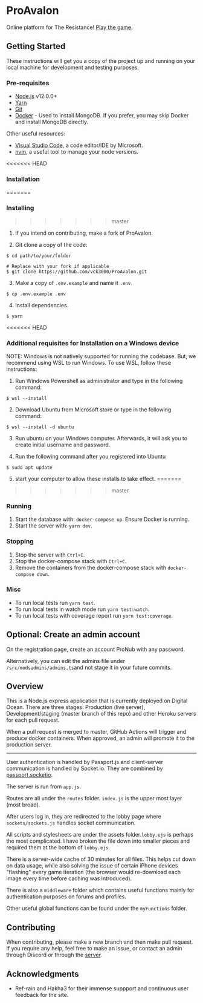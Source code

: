 # ProAvalon

Online platform for The Resistance! [Play the game](https://www.ProAvalon.com).

## Getting Started

These instructions will get you a copy of the project up and running on your local machine for development and testing purposes.

### Pre-requisites

- [Node.js](https://nodejs.org/en/) v12.0.0+
- [Yarn](https://yarnpkg.com/)
- [Git](https://git-scm.com/)
- [Docker](https://www.docker.com/) - Used to install MongoDB. If you prefer, you may skip Docker and install MongoDB directly.

Other useful resources:

- [Visual Studio Code](https://code.visualstudio.com/), a code editor/IDE by Microsoft.
- [nvm](https://github.com/nvm-sh/nvm), a useful tool to manage your node versions.

<<<<<<< HEAD
### Installation
=======
### Installing
>>>>>>> master

1. If you intend on contributing, make a fork of ProAvalon.

2. Git clone a copy of the code:

```
$ cd path/to/your/folder

# Replace with your fork if applicable
$ git clone https://github.com/vck3000/ProAvalon.git
```

3. Make a copy of `.env.example` and name it `.env`.

```
$ cp .env.example .env
```

4. Install dependencies.

```
$ yarn
```
<<<<<<< HEAD
### Additional requisites for Installation on a Windows device

NOTE: Windows is not natively supported for running the codebase. But, we recommend using WSL to run Windows. To use WSL, follow these instructions:

1. Run Windows Powershell as administrator and type in the following command:

```
$ wsl --install
```
2. Download Ubuntu from Microsoft store or type in the following command:

```
$ wsl --install -d ubuntu
```

3. Run ubuntu on your Windows computer. Afterwards, it will ask you to create initial username and password.

4. Run the following command after you registered into Ubuntu

```
$ sudo apt update
```

5. start your computer to allow these installs to take effect.
=======
>>>>>>> master

### Running

1. Start the database with: `docker-compose up`. Ensure Docker is running.
2. Start the server with: `yarn dev`.

### Stopping

1. Stop the server with `Ctrl+C`.
2. Stop the docker-compose stack with `Ctrl+C`.
3. Remove the containers from the docker-compose stack with `docker-compose down`.

### Misc

- To run local tests run `yarn test`.
- To run local tests in watch mode run `yarn test:watch`.
- To run local tests with coverage report run `yarn test:coverage`.

## Optional: Create an admin account

On the registration page, create an account ProNub with any password.

Alternatively, you can edit the admins file under `/src/modsadmins/admins.ts`and not stage it in your future commits.

## Overview

This is a Node.js express application that is currently deployed on Digital Ocean. There are three stages: Production (live server), Development/staging (master branch of this repo) and other Heroku servers for each pull request.

When a pull request is merged to master, GitHub Actions will trigger and produce docker containers. When approved, an admin will promote it to the production server.

---

User authentication is handled by Passport.js and client-server communication is handled by Socket.io. They are combined by [passport.socketio](https://www.npmjs.com/package/passport.socketio).

The server is run from `app.js`.

Routes are all under the `routes` folder. `index.js` is the upper most layer (most broad).

After users log in, they are redirected to the lobby page where `sockets/sockets.js` handles socket communication.

All scripts and stylesheets are under the assets folder.`lobby.ejs` is perhaps the most complicated. I have broken the file down into smaller pieces and required them at the bottom of `lobby.ejs`.

There is a server-wide cache of 30 minutes for all files. This helps cut down on data usage, while also solving the issue of certain iPhone devices "flashing" every game iteration (the browser would re-download each image every time before caching was introduced).

There is also a `middleware` folder which contains useful functions mainly for authentication purposes on forums and profiles.

Other useful global functions can be found under the `myFunctions` folder.

## Contributing

When contributing, please make a new branch and then make pull request. If you require any help, feel free to make an issue, or contact an admin through Discord or through the [server](https://proavalon.com).

## Acknowledgments

- Ref-rain and Hakha3 for their immense suppport and continuous user feedback for the site.
